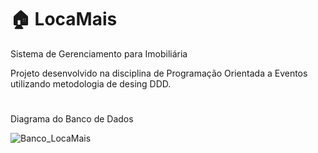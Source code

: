 # 🏠 LocaMais
Sistema de Gerenciamento para Imobiliária

Projeto desenvolvido na disciplina de Programação Orientada a Eventos utilizando metodologia de desing DDD.

#

Diagrama do Banco de Dados

![Banco_LocaMais](https://github.com/user-attachments/assets/cff0de4f-ed82-405d-b9bf-412367758af4)
